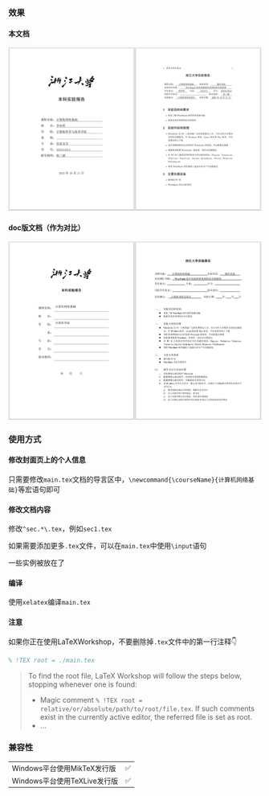 ### 效果

#### 本文档

![tex](./image/github/thismod.png)

#### doc版文档（作为对比）

![doc](./image/github/vanilla.png)

### 使用方式

#### 修改封面页上的个人信息

只需要修改`main.tex`文档的导言区中，`\newcommand{\courseName}{计算机网络基础}`等宏语句即可

#### 修改文档内容

修改`^sec.*\.tex`，例如`sec1.tex`

如果需要添加更多`.tex`文件，可以在`main.tex`中使用`\input`语句

一些实例被放在了

#### 编译

使用`xelatex`编译`main.tex`

#### 注意

如果你正在使用LaTeXWorkshop，不要删除掉`.tex`文件中的第一行注释👇

```latex
% !TEX root = ./main.tex
```

> To find the root file, LaTeX Workshop will follow the steps below, stopping whenever one is found:
> - Magic comment `% !TEX root = relative/or/absolute/path/to/root/file.tex`. If such comments exist in the currently active editor, the referred file is set as root.
> - ...

### 兼容性

| | |
| :- | :-: |
| Windows平台使用MikTeX发行版 | ✅ |
| Windows平台使用TeXLive发行版 | ✅ |
